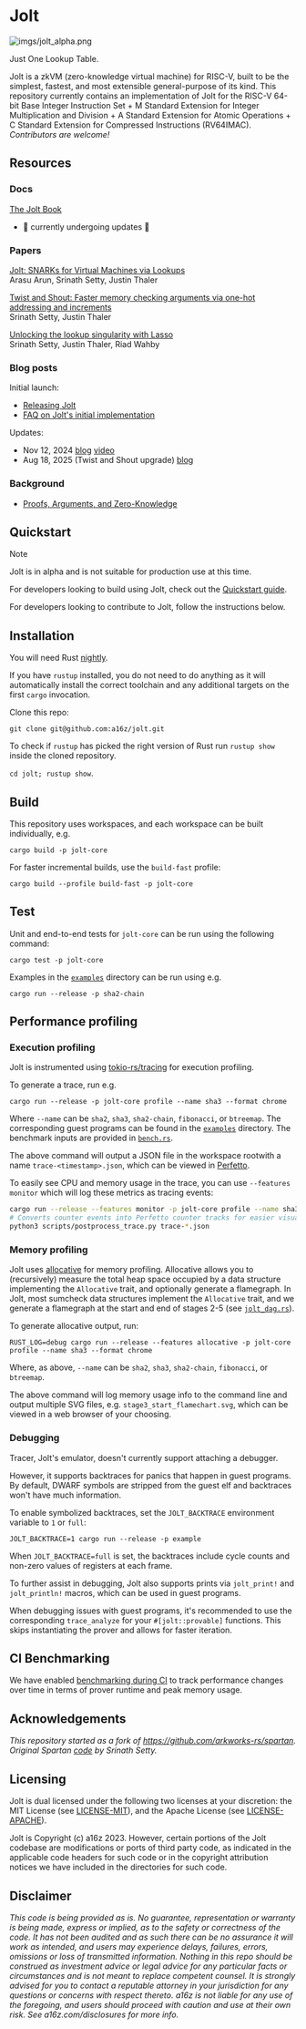 # Jolt

![imgs/jolt_alpha.png](imgs/jolt_alpha.png)

Just One Lookup Table.

Jolt is a zkVM (zero-knowledge virtual machine) for RISC-V, built to be the simplest, fastest, and most extensible general-purpose of its kind. This repository currently contains an implementation of Jolt for the RISC-V 64-bit Base Integer Instruction Set + M Standard Extension for Integer Multiplication and Division + A Standard Extension for Atomic Operations + C Standard Extension for Compressed Instructions (RV64IMAC). _Contributors are welcome!_

## Resources

### Docs
[The Jolt Book](https://jolt.a16zcrypto.com/)
- 🚧 currently undergoing updates 🚧

### Papers

[Jolt: SNARKs for Virtual Machines via Lookups](https://eprint.iacr.org/2023/1217) \
Arasu Arun, Srinath Setty, Justin Thaler

[Twist and Shout: Faster memory checking arguments via one-hot addressing and increments](https://eprint.iacr.org/2025/105) \
Srinath Setty, Justin Thaler

[Unlocking the lookup singularity with Lasso
](https://eprint.iacr.org/2023/1216) \
Srinath Setty, Justin Thaler, Riad Wahby

### Blog posts
Initial launch:
- [Releasing Jolt](https://a16zcrypto.com/posts/article/a-new-era-in-snark-design-releasing-jolt/)
- [FAQ on Jolt's initial implementation](https://a16zcrypto.com/posts/article/faqs-on-jolts-initial-implementation/)

Updates:
- Nov 12, 2024 [blog](https://a16zcrypto.com/posts/article/jolt-an-update/) [video](https://a16zcrypto.com/posts/videos/an-update-on-jolts-development-roadmap/)
- Aug 18, 2025 (Twist and Shout upgrade) [blog](https://a16zcrypto.com/posts/article/jolt-6x-speedup/)

### Background
- [Proofs, Arguments, and Zero-Knowledge](https://people.cs.georgetown.edu/jthaler/ProofsArgsAndZK.pdf)

## Quickstart

> [!NOTE]
> Jolt is in alpha and is not suitable for production use at this time.

For developers looking to build using Jolt, check out the [Quickstart guide](https://jolt.a16zcrypto.com/usage/quickstart.html).

For developers looking to contribute to Jolt, follow the instructions below.

## Installation

You will need Rust [nightly](./rust-toolchain.toml).

If you have `rustup` installed, you do not need to do anything as it will
automatically install the correct toolchain and any additional targets on the
first `cargo` invocation.


Clone this repo:

```git clone git@github.com:a16z/jolt.git```

To check if `rustup` has picked the right version of Rust run `rustup show`
inside the cloned repository.

```cd jolt; rustup show```.

## Build

This repository uses workspaces, and each workspace can be built individually, e.g.

```cargo build -p jolt-core```

For faster incremental builds, use the `build-fast` profile:

```cargo build --profile build-fast -p jolt-core```

## Test

Unit and end-to-end tests for `jolt-core` can be run using the following command:

```cargo test -p jolt-core```

Examples in the [`examples`](./examples/) directory can be run using e.g.

```cargo run --release -p sha2-chain```

## Performance profiling

### Execution profiling

Jolt is instrumented using [tokio-rs/tracing](https://github.com/tokio-rs/tracing) for execution profiling.

To generate a trace, run e.g.

```cargo run --release -p jolt-core profile --name sha3 --format chrome```

Where `--name` can be `sha2`, `sha3`, `sha2-chain`, `fibonacci`, or `btreemap`. The corresponding guest programs can be found in the [`examples`](./examples/) directory. The benchmark inputs are provided in [`bench.rs`](./jolt-core/src/benches/bench.rs).

The above command will output a JSON file in the workspace rootwith a name `trace-<timestamp>.json`, which can be viewed in [Perfetto](https://ui.perfetto.dev/).

To easily see CPU and memory usage in the trace, you can use `--features monitor` which will log these metrics as tracing events:

```bash
cargo run --release --features monitor -p jolt-core profile --name sha3 --format chrome
# Converts counter events into Perfetto counter tracks for easier visualization
python3 scripts/postprocess_trace.py trace-*.json
```


### Memory profiling

Jolt uses [allocative](https://github.com/facebookexperimental/allocative) for memory profiling.
Allocative allows you to (recursively) measure the total heap space occupied by a data structure implementing the `Allocative` trait, and optionally generate a flamegraph.
In Jolt, most sumcheck data structures implement the `Allocative` trait, and we generate a flamegraph at the start and end of stages 2-5 (see [`jolt_dag.rs`](https://github.com/a16z/jolt/blob/main/jolt-core/src/zkvm/dag/jolt_dag.rs)).

To generate allocative output, run:

```RUST_LOG=debug cargo run --release --features allocative -p jolt-core profile --name sha3 --format chrome```

Where, as above, `--name` can be `sha2`, `sha3`, `sha2-chain`, `fibonacci`, or `btreemap`.

The above command will log memory usage info to the command line and output multiple SVG files, e.g. `stage3_start_flamechart.svg`, which can be viewed in a web browser of your choosing.

### Debugging

Tracer, Jolt's emulator, doesn't currently support attaching a debugger. 

However, it supports backtraces for panics that happen in guest programs. 
By default, DWARF symbols are stripped from the guest elf and backtraces won't have much information. 

To enable symbolized backtraces, set the `JOLT_BACKTRACE` environment variable to `1` or `full`:
```
JOLT_BACKTRACE=1 cargo run --release -p example
```
When `JOLT_BACKTRACE=full` is set, the backtraces include cycle counts and non-zero values of registers at each frame.

To further assist in debugging, Jolt also supports prints via `jolt_print!` and `jolt_println!` macros, which can be used in guest programs.

When debugging issues with guest programs, it's recommended to use the corresponding `trace_analyze` for your `#[jolt::provable]` functions. This skips instantiating the prover and allows for faster iteration.

## CI Benchmarking

We have enabled [benchmarking during CI](https://a16z.github.io/jolt/dev/bench/) to track performance changes over time in terms of prover runtime and peak memory usage.

## Acknowledgements

*This repository started as a fork of https://github.com/arkworks-rs/spartan. Original Spartan [code](https://github.com/microsoft/Spartan) by Srinath Setty.*

## Licensing

Jolt is dual licensed under the following two licenses at your discretion: the MIT License (see [LICENSE-MIT](https://github.com/a16z/jolt/blob/main/LICENSE-MIT)), and the Apache License (see [LICENSE-APACHE](https://github.com/a16z/jolt/blob/main/LICENSE-APACHE)).

Jolt is Copyright (c) a16z 2023. However, certain portions of the Jolt codebase are modifications or ports of third party code, as indicated in the applicable code headers for such code or in the copyright attribution notices we have included in the directories for such code.

## Disclaimer

*This code is being provided as is. No guarantee, representation or warranty is being made, express or implied, as to the safety or correctness of the code. It has not been audited and as such there can be no assurance it will work as intended, and users may experience delays, failures, errors, omissions or loss of transmitted information. Nothing in this repo should be construed as investment advice or legal advice for any particular facts or circumstances and is not meant to replace competent counsel. It is strongly advised for you to contact a reputable attorney in your jurisdiction for any questions or concerns with respect thereto. a16z is not liable for any use of the foregoing, and users should proceed with caution and use at their own risk. See a16z.com/disclosures for more info.*

